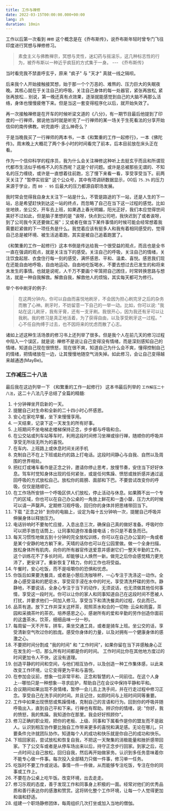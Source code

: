 ```yaml
---
title: 工作与禅修
date: 2022-03-15T00:00:00.000+00:00
lang: zh
duration: 10min
---
```

工作以后第一次看到 `禅修` 这个概念是在《乔布斯传》，说乔布斯年轻时曾专门飞往印度进行冥想与禅修修习。
> 素食主义与佛教禅宗，冥想与灵性，迷幻药与摇滚乐，这几种标志性的行为，被乔布斯以一种近乎疯狂的方式集于一身。
--- 《乔布斯传》

当时看完我不禁直呼玄乎，原来 "疯子" 与 "天才" 真就一线之隔呗。  
  
后来我个人开始接触接冥想，始于那一个个万恶的、难熬的、压力巨大的失眠夜晚。其核心就在于关注自己的呼吸，关注自己身体的每一处器官，紧张再放松, 紧张再放松... 别说，第一晚还真有点效果，逐渐就能感觉到自己的大脑不再那么活络，身体也慢慢疲倦下来。但是当这一套变得程序化以后，就开始失效了。
  
再一次接触禅修是在开车的时候听梁文道的《八分》，有一期节目最后他提到了印度的一行禅师，据说他当时就是听完了一行禅师的某一场关于生死看法的分享开始信仰的南传佛教。听完直呼: 这么神奇么？  
  
于是当晚我买了一行禅师的两本书，一本《和繁重的工作一起修行》，一本《佛陀传》。周末晚上大概花了两个多小时的时间看完了前本，后本目前放在床头正在看。  
  
作为一个信仰科学的程序员，我为什么会关注禅修这种听上去挺玄乎而且和所谓现代都市生活似乎格格不入的东西呢？这是个好问题。或许是总被那些无谓的、不知名的压力缠绕，或许是一直想着往前跑，忘了慢下来看一看，享受享受当下。前两天关注了 "暂停实验室" 这个公众号，其中有项调研数据显示，00后 `75.3%` 的压力来源于学业，而 `80 - 95` 后最大的压力都源自职场发展。  
    
我时常会觉得我自身太关注下一站是什么，不管是路途的下一站，还是人生的下一站，总是希望赶快到达这一站的终点，而忽略了自己在当下这一过程的感觉。比如坐地铁，坐公交，开车去上班，如果遇上春光明媚，阳光正好，我们本应觉得世间美好不过如此，但是脑子里想的是 "诶呀，快点到公司吧，我快迟到了或者诶呀，到了公司我今天还要做汇报"；又或者在做当下某件事情的时候可能会经常想着我需要赶紧做的下一项任务是什么。我觉着应该有挺多人和我有着相同感受的，觉得自己总是被环境、被生活追着跑，其实是被自己追着跑罢了。  
  
《和繁重的工作一起修行》这本书倒是传达给我一个很受益的观点，而且也是全书一直在强调的观点，就是关注当下的感受。关注自己的呼吸，关注自己的情绪，关注饮食起居、衣食住行每一刻的感受，满怀感恩、平和、温柔、喜悦。感恩我们现在还能自由地呼吸，自由地运动，自由地吃饭喝水，不要去想过去已发生的和将来未发生的事情。也就是说呢，人千万不要画个牢笼把自己困住，时常转换思路与想法，就是一种自我解救。解救自我，解救他人的烦恼，其实每天都可为修行。  
  
举个书中刷牙的例子:
> 在这两分钟内，你可以自由而喜悦地刷牙，不会因为担心刷完牙之后的杂务而散了心神。刷牙时，不妨留意一下自己的一举一动。比如，你可以说: "我站在这儿刷牙，我有牙膏，还有一支牙刷。我很开心，因为我还有牙可以让我刷。我的修习是真正地活着，为了获得自由，以及享受刷牙这一过程。" 心不任自拘缚于过去，也不因将来的忧虑而散了心志。

诸如上述这种生活场景的修习书上还列举了很多。但是我个人在前几天的修习过程中陷入一个误区，就是说: 禅修不是说让自己变得没有情绪，而是深刻感知自己的情绪，知道自己现在很愤怒，现在很不爽，知道自己为什么会不爽，懂得控制自己的情绪，把情绪放在一边，让其慢慢地随空气消失掉。如此修习，会让自己变得越来越通透(MayBe)。


### 工作减压二十八法
最后我在这边列举一下 《和繁重的工作一起修行》 这本书最后列举的 `工作解压二十八法`，这二十八法几乎总结了全篇的精髓:
1. 十分钟禅坐开启新的一天。
2. 提醒自己对生命和全新的二十四小时心怀感恩。
3. 安心在家吃早餐，坐下来慢慢享用。
4. 一天结束，记录下这一天发生的所有好事。
5. 上班期间不坐电梯走楼梯保持正念，步步都与呼吸和合。
6. 在公交站或列车站等车时，利用这段时间修习坐禅或徐行禅，随顺你的呼吸并享受无所往无所为的喜悦。
7. 在车内、上班路上或休息时间关闭手机
8. 克制自己不在上下班或赴约的路上打电话。这段时间静心与自我、自然以及周围的世界相处。
9. 把红灯或堵车看作是正念之铃，邀请你停止思考，放慢节奏，安住当下好好休息。驾车时觉知身体出现的任何紧张，或是任何焦躁、愤怒或挫折感并通过返回呼吸的方式放松自己。放松你的肩膀、面部和下巴。不要尝试改变你的呼吸，仅仅是随顺它。
10. 在工作场所安排一个呼吸区供人们放松，停止活动与休息。如果腾不出一个专门的区域，你也可以在自己办公桌的一角放上鲜花和一盏小罄，压力大的时候可以请一声罄声。定期修习观呼吸，回归你的身体并把思绪带回当下。
11. 下载 "正念之铃" 到你的电脑上，设定为每十五分钟响一次，提醒自己呼吸并伸展身体以释放压力。
12. 电话铃响时不要匆忙应接，入息出息三次，确保自己真的做好准备。呼吸时你可以把手放在话筒上，让同事知道你准备接电话；你只是不着急而已。
13. 每天习惯性地做五到十分钟的完全放松训练，你可以在自己办公室的一角或者是某个安静的地方躺下来，天晴的话你也可以在公园里做。做一个全身扫描，放松身体所有肌肉，向你的所有器官传送爱意并感谢它们一整天辛勤的工作。这个训练花不了多长时间，却能够让人焕然一新。做完之后你会感觉精力更充沛了，更安详了。重新恢复了精力，你的工作也将受益。
14. 午餐时，安心吃饭，而不是咀嚼你的恐惧和忧虑。
15. 你饭后如果要洗餐具，或者是小憩后洗咖啡杯，一心专注于洗涤这一动作。全身心感受温和的肥皂水，享受双手浸在水中的时光，享受清洗杯碟的劳作。静静地，不要说话，全身心专注于当下的动作，无须说话，也无须做其他任何事情，享受这一段时光。你可以让你的家人和同事知道自己在这段时间不愿被人打扰，并要求他们一同加入修习。享受当下和清洗餐具的过程，仅此而已。
16. 品茶有道。放下工作并深关这杯茶，观照茶水和合的一切物: 云朵和雨露，茶园和采摘茶叶的茶农。培养感恩之心，感谢所有的爱和辛勤的劳作创造你面前的这盏茶水。饮茶，细细品味一分一秒。
17. 每周留一天不开车，拼车，乘坐交通工具，或者是骑车上班。坐公交的话，享受清新空气吹过你的脸庞。感受你身体的力量，以及对拥有一个健康身体的感激之心。
18. 不要把时间分割成 "我的时间" 和 "工作时间"，如果你留在当下并感触身心正在发生的一切，那么所有时间都是你的时间。 工作时间比你在其他地方度过的时间更加令人不快，这没有道理。
19. 创造平静的时间和空间，与他们相互协作，以及创造一种工作集体感，以此来改变工作环境，让它变得更为平和与喜悦。
20. 在参加会议前，想象一位非常平和、正念和智慧的人一同前往。在这个人身上--哪怕只是一种想象--寻求庇护，帮助自己在会议中保持平静和平和。
21. 会议期间如果出现不良情绪，暂停一会儿去上洗手间，并在行走过程中修习正念。享受自己在洗手间的时间。并且记住，如厕时间与上班时间同等重要。
22. 工作中如果出现愤怒或焦躁情绪，克制自己的言语和行为。回到你的呼吸并随呼吸出入，直到自己平和下来。行禅也有帮助。辨识你的情绪，说: "你好，我的愤怒，我的焦躁。我知道你在那里。我会好好照顾你"。
23. 修习正确的职业观，把你的老板、上级、同事和下属看作是你的盟友而不是敌人。认识到相互协作要比独自工作带来更多的喜悦和满足感。无论在哪儿，只要条件允许就团队协作。知道每个人的成功和快乐就是你自己的成功和快乐。
24. 下班回家前，尝试放松和恢复自我，不把这一天聚集的消极能量和挫折感带回家。下了公交车或者是从停车场出来以后，持守正念步行回家。到家之后，花一点时间让自己放松，回归自我，然后再开始做家务。认识到多任务意味着你不能专心做一件事。每次投入全部精力只做一件事，修习单一任务。
25. 吃饭时不要工作或说话。事情一件一件做，从而能够专注吃饭，专注在你的同事或工作上。
26. 不要在办公桌上吃午饭。改变环境，出去走走。
27. 修习乐观的态度，善于发现工作和同事身上积极的一面。经常对他们的优秀品质和善行表达你的感激和赞赏。这将转化整个工作环境，让每一个人觉得更加和谐和舒适。
28. 组建一个职场静修团体，每周组织几次打坐或加入当地的僧伽。